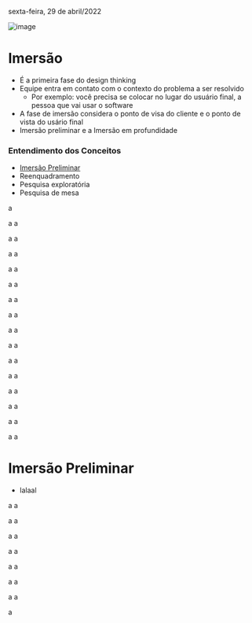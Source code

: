 sexta-feira, 29 de abril/2022

![image](https://user-images.githubusercontent.com/87860884/165990332-cf5fb091-70b6-4999-842f-2193e02be872.png)

# Imersão
- É a primeira fase do design thinking
- Equipe entra em contato com o contexto do problema a ser resolvido
    - Por exemplo: você precisa se colocar no lugar do usuário final, a pessoa que vai usar o software
- A fase de imersão considera o ponto de visa do cliente e o ponto de vista do usário final
- Imersão preliminar e a Imersão em profundidade

### Entendimento dos Conceitos

- [Imersão Preliminar](#imersão-preliminar)
- Reenquadramento
- Pesquisa exploratória 
- Pesquisa de mesa





a

a
a

a
a

a
a

a
a

a
a

a
a

a
a

a
a

a
a

a
a

a
a

a
a

a
a

a
a

a
a
# Imersão Preliminar
- lalaal

a
a

a
a

a
a

a
a

a
a

a
a

a
a

a
